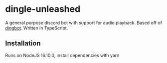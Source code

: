 # dingle-unleashed

A general purpose discord bot with support for audio playback. Based off of [dingbot](https://github.com/danielwuhoo/dingbot). Written in TypeScript.

## Installation

Runs on NodeJS 16.10.0, install dependencies with yarn